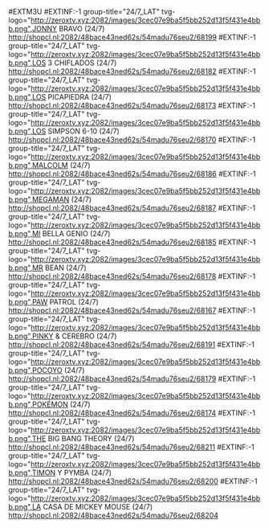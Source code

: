 #EXTM3U
#EXTINF:-1 group-title="24/7_LAT" tvg-logo="http://zeroxtv.xyz:2082/images/3cec07e9ba5f5bb252d13f5f431e4bbb.png",JONNY BRAVO (24/7)
http://shopcl.nl:2082/48bace43ned62s/54madu76seu2/68199
#EXTINF:-1 group-title="24/7_LAT" tvg-logo="http://zeroxtv.xyz:2082/images/3cec07e9ba5f5bb252d13f5f431e4bbb.png",LOS 3 CHIFLADOS (24/7)
http://shopcl.nl:2082/48bace43ned62s/54madu76seu2/68182
#EXTINF:-1 group-title="24/7_LAT" tvg-logo="http://zeroxtv.xyz:2082/images/3cec07e9ba5f5bb252d13f5f431e4bbb.png",LOS PICAPIEDRA (24/7)
http://shopcl.nl:2082/48bace43ned62s/54madu76seu2/68173
#EXTINF:-1 group-title="24/7_LAT" tvg-logo="http://zeroxtv.xyz:2082/images/3cec07e9ba5f5bb252d13f5f431e4bbb.png",LOS SIMPSON 6-10 (24/7)
http://shopcl.nl:2082/48bace43ned62s/54madu76seu2/68170
#EXTINF:-1 group-title="24/7_LAT" tvg-logo="http://zeroxtv.xyz:2082/images/3cec07e9ba5f5bb252d13f5f431e4bbb.png",MALCOLM (24/7)
http://shopcl.nl:2082/48bace43ned62s/54madu76seu2/68186
#EXTINF:-1 group-title="24/7_LAT" tvg-logo="http://zeroxtv.xyz:2082/images/3cec07e9ba5f5bb252d13f5f431e4bbb.png",MEGAMAN (24/7)
http://shopcl.nl:2082/48bace43ned62s/54madu76seu2/68187
#EXTINF:-1 group-title="24/7_LAT" tvg-logo="http://zeroxtv.xyz:2082/images/3cec07e9ba5f5bb252d13f5f431e4bbb.png",MI BELLA GENIO (24/7)
http://shopcl.nl:2082/48bace43ned62s/54madu76seu2/68185
#EXTINF:-1 group-title="24/7_LAT" tvg-logo="http://zeroxtv.xyz:2082/images/3cec07e9ba5f5bb252d13f5f431e4bbb.png",MR BEAN (24/7)
http://shopcl.nl:2082/48bace43ned62s/54madu76seu2/68178
#EXTINF:-1 group-title="24/7_LAT" tvg-logo="http://zeroxtv.xyz:2082/images/3cec07e9ba5f5bb252d13f5f431e4bbb.png",PAW PATROL (24/7)
http://shopcl.nl:2082/48bace43ned62s/54madu76seu2/68167
#EXTINF:-1 group-title="24/7_LAT" tvg-logo="http://zeroxtv.xyz:2082/images/3cec07e9ba5f5bb252d13f5f431e4bbb.png",PINKY & CEREBRO (24/7)
http://shopcl.nl:2082/48bace43ned62s/54madu76seu2/68191
#EXTINF:-1 group-title="24/7_LAT" tvg-logo="http://zeroxtv.xyz:2082/images/3cec07e9ba5f5bb252d13f5f431e4bbb.png",POCOYO (24/7)
http://shopcl.nl:2082/48bace43ned62s/54madu76seu2/68179
#EXTINF:-1 group-title="24/7_LAT" tvg-logo="http://zeroxtv.xyz:2082/images/3cec07e9ba5f5bb252d13f5f431e4bbb.png",POKÉMON (24/7)
http://shopcl.nl:2082/48bace43ned62s/54madu76seu2/68174
#EXTINF:-1 group-title="24/7_LAT" tvg-logo="http://zeroxtv.xyz:2082/images/3cec07e9ba5f5bb252d13f5f431e4bbb.png",THE BIG BANG THEORY (24/7)
http://shopcl.nl:2082/48bace43ned62s/54madu76seu2/68211
#EXTINF:-1 group-title="24/7_LAT" tvg-logo="http://zeroxtv.xyz:2082/images/3cec07e9ba5f5bb252d13f5f431e4bbb.png",TIMON Y PYMBA (24/7)
http://shopcl.nl:2082/48bace43ned62s/54madu76seu2/68200
#EXTINF:-1 group-title="24/7_LAT" tvg-logo="http://zeroxtv.xyz:2082/images/3cec07e9ba5f5bb252d13f5f431e4bbb.png",LA CASA DE MICKEY MOUSE (24/7)
http://shopcl.nl:2082/48bace43ned62s/54madu76seu2/68204
